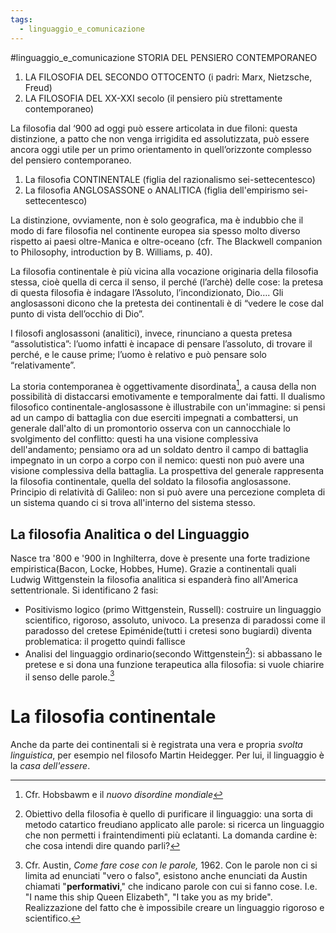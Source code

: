 ```yaml
---
tags:
  - linguaggio_e_comunicazione
---
```

#linguaggio_e_comunicazione
STORIA DEL PENSIERO CONTEMPORANEO
1. LA FILOSOFIA DEL SECONDO OTTOCENTO (i padri: Marx, Nietzsche, Freud) 
2. LA FILOSOFIA DEL XX-XXI secolo (il pensiero più strettamente contemporaneo) 

La filosofia dal ‘900 ad oggi può essere articolata in due filoni: questa distinzione, a patto che non venga irrigidita ed assolutizzata, può essere ancora oggi utile per un primo orientamento in quell’orizzonte complesso del pensiero contemporaneo.
1. La filosofia CONTINENTALE (figlia del razionalismo sei-settecentesco)
2. La filosofia ANGLOSASSONE o ANALITICA (figlia dell'empirismo sei-settecentesco)

La distinzione, ovviamente, non è solo geografica, ma è indubbio che il modo di fare filosofia nel continente europea sia spesso molto diverso rispetto ai paesi oltre-Manica e oltre-oceano (cfr. The Blackwell companion to Philosophy, introduction by B. Williams, p. 40).

La filosofia continentale è più vicina alla vocazione originaria della filosofia stessa, cioè quella di cerca il senso, il perché (l’archè) delle cose: la pretesa di questa filosofia è indagare l’Assoluto, l’incondizionato, Dio…. Gli anglosassoni dicono che la pretesta dei continentali è di “vedere le cose dal punto di vista dell’occhio di Dio”.

I filosofi anglosassoni (analitici), invece, rinunciano a questa pretesa “assolutistica”: l’uomo infatti è incapace di pensare l’assoluto, di trovare il perché, e le cause prime; l’uomo è relativo e può pensare solo “relativamente”.

La storia contemporanea è oggettivamente disordinata[^1], a causa della non possibilità di distaccarsi emotivamente e temporalmente dai fatti. Il dualismo filosofico continentale-anglosassone è illustrabile con un'immagine: si pensi ad un campo di battaglia con due eserciti impegnati a combattersi, un generale dall'alto di un promontorio osserva con un cannocchiale lo svolgimento del conflitto: questi ha una visione complessiva dell'andamento; pensiamo ora ad un soldato dentro il campo di battaglia impegnato in un corpo a corpo con il nemico: questi non può avere una visione complessiva della battaglia. La prospettiva del generale rappresenta la filosofia continentale, quella del soldato la filosofia anglosassone.
Principio di relatività di Galileo: non si può avere una percezione completa di un sistema quando ci si trova all'interno del sistema stesso. 

## La filosofia Analitica o del Linguaggio

Nasce tra '800 e '900 in Inghilterra, dove è presente una forte tradizione empiristica(Bacon, Locke, Hobbes, Hume). Grazie a continentali quali Ludwig Wittgenstein la filosofia analitica si espanderà fino all'America settentrionale.
Si identificano 2 fasi:
- Positivismo logico (primo Wittgenstein, Russell): costruire un linguaggio scientifico, rigoroso, assoluto, univoco. La presenza di paradossi come il paradosso del cretese Epiménide(tutti i cretesi sono bugiardi) diventa problematica: il progetto quindi fallisce 
- Analisi del linguaggio ordinario(secondo Wittgenstein[^2]): si abbassano le pretese e si dona una funzione terapeutica alla filosofia: si vuole chiarire il senso delle parole.[^3]

# La filosofia continentale

Anche da parte dei continentali si è registrata una vera e propria *svolta linguistica*, per esempio nel filosofo Martin Heidegger. Per lui, il linguaggio è la *casa dell'essere*.




[^1]: Cfr. Hobsbawm e il *nuovo disordine mondiale* 

[^2]: Obiettivo della filosofia è quello di purificare il linguaggio: una sorta di metodo catartico freudiano applicato alle parole: si ricerca un linguaggio che non permetti i fraintendimenti più eclatanti. La domanda cardine è: che cosa intendi dire quando parli?

[^3]: Cfr. Austin, *Come fare cose con le parole,* 1962. Con le parole non ci si limita ad enunciati "vero o falso", esistono anche enunciati da Austin chiamati "**performativi**," che indicano parole con cui si fanno cose. I.e. "I name this ship Queen Elizabeth", "I take you as my bride". Realizzazione del fatto che è impossibile creare un linguaggio rigoroso e scientifico. 




